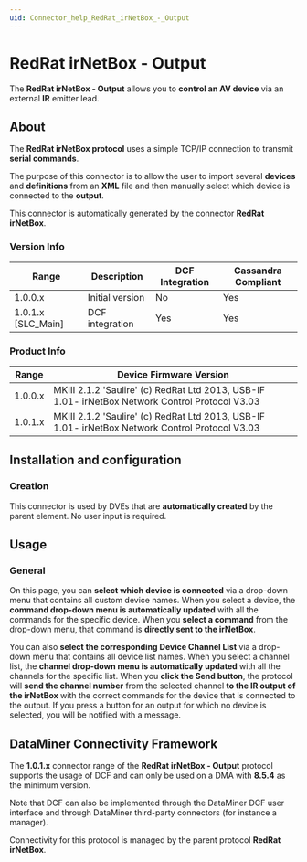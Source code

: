 ```yaml
---
uid: Connector_help_RedRat_irNetBox_-_Output
---
```


# RedRat irNetBox - Output

The **RedRat irNetBox - Output** allows you to **control an AV device** via an external **IR** emitter lead.

## About

The **RedRat irNetBox protocol** uses a simple TCP/IP connection to transmit **serial commands**.

The purpose of this connector is to allow the user to import several **devices** and **definitions** from an **XML** file and then manually select which device is connected to the **output**.

This connector is automatically generated by the connector **RedRat irNetBox**.

### Version Info

| Range | Description | DCF Integration | Cassandra Compliant |
|----------------------|-----------------|---------------------|-------------------------|
| 1.0.0.x              | Initial version | No                  | Yes                     |
| 1.0.1.x \[SLC_Main\] | DCF integration | Yes                 | Yes                     |

### Product Info

| **Range** | **Device Firmware Version**                                                                     |
|------------------|-------------------------------------------------------------------------------------------------|
| 1.0.0.x          | MKIII 2.1.2 'Saulire' (c) RedRat Ltd 2013, USB-IF 1.01- irNetBox Network Control Protocol V3.03 |
| 1.0.1.x          | MKIII 2.1.2 'Saulire' (c) RedRat Ltd 2013, USB-IF 1.01- irNetBox Network Control Protocol V3.03 |

## Installation and configuration

### Creation

This connector is used by DVEs that are **automatically created** by the parent element. No user input is required.

## Usage

### General

On this page, you can **select which device is connected** via a drop-down menu that contains all custom device names. When you select a device, the **command drop-down menu is automatically updated** with all the commands for the specific device. When you **select a command** from the drop-down menu, that command is **directly sent to the irNetBox**.

You can also **select the corresponding Device Channel List** via a drop-down menu that contains all device list names. When you select a channel list, the **channel drop-down menu is automatically updated** with all the channels for the specific list. When you **click the Send button**, the protocol will **send the channel number** from the selected channel **to the IR output of the irNetBox** with the correct commands for the device that is connected to the output. If you press a button for an output for which no device is selected, you will be notified with a message.

## DataMiner Connectivity Framework

The **1.0.1.x** connector range of the **RedRat irNetBox - Output** protocol supports the usage of DCF and can only be used on a DMA with **8.5.4** as the minimum version.

Note that DCF can also be implemented through the DataMiner DCF user interface and through DataMiner third-party connectors (for instance a manager).

Connectivity for this protocol is managed by the parent protocol **RedRat irNetBox**.

